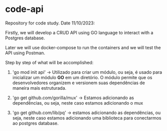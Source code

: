 # code-api
Repository for code study.
Date 11/10/2023: 

Firstly, we will develop a CRUD API using GO language to interact with a Postgres database. 

Later we will use docker-compose to run the containers and we will test the API using Postman.

Step by step of what will be accomplished:

1) 'go mod init api' ->  Utilizado para criar um módulo, ou seja, é usado para inicializar um módulo **GO** em um diretório. O módulo permite que os desenvolvedores organizem e versionem suas dependências de maneira mais estruturada.

2) 'go get github.com/gorilla/mux' -> Estamos adicionando as dependências, ou seja, neste caso estamos adicionando o mux

3) 'go get github.com/lib/pq' -> estamos adicionando as dependências, ou seja, neste caso estamos adicionando uma biblioteca para conectarmos ao postgres database.
